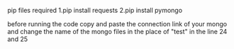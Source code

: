 pip files required 
1.pip install requests
2.pip install pymongo


before running the code copy and  paste the connection link of your mongo and change the name of the mongo files in the place of "test" in the line 24 and 25
